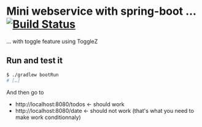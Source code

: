 # Mini webservice with spring-boot … [![Build Status](https://travis-ci.org/yyekhlef/miniws.svg?branch=master)](https://travis-ci.org/yyekhlef/miniws.svg?branch=master)

… with toggle feature using ToggleZ

## Run and test it

```bash
$ ./gradlew bootRun
# […]
```

And then go to 
- http://localhost:8080/todos <- should work
- http://localhost:8080/date  <- should not work (that's what you need to make work conditionnaly)
